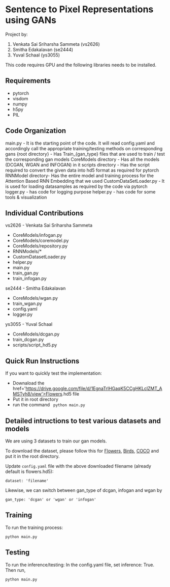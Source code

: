 # Sentence to Pixel Representations using GANs

Project by:
1. Venkata Sai Sriharsha Sammeta (vs2626)
2. Smitha Edakalavan (se2444)
3. Yuval Schaal (ys3055)

This code requires GPU and the following libraries needs to be installed. 

## Requirements
- pytorch 
- visdom
- numpy
- h5py
- PIL

## Code Organization
main.py - It is the starting point of the code. It will read config.yaml and accordingly call the appropriate training/testing methods on corresponding gans
{root directory} - Has Train_{gan_type} files that are used to train / test the corresponding gan models
CoreModels directory - Has all the models (DCGAN, WGAN and INFOGAN) in it
scripts directory - Has the script required to convert the given data into hd5 format as required for pytorch
RNNModel directory- Has the entire model and training process for the Attention Based RNN Embedding that we used 
CustomDataSetLoader.py - It is used for loading datasamples as required by the code via pytorch
logger.py - has code for logging purpose
helper.py - has code for some tools & visualization


## Individual Contributions

vs2626 - Venkata Sai Sriharsha Sammeta
- CoreModels/infogan.py
- CoreModels/coremodel.py
- CoreModels/repository.py
- RNNModels/*
- CustomDatasetLoader.py
- helper.py
- main.py
- train_gan.py
- train_infogan.py

se2444 - Smitha Edakalavan
- CoreModels/wgan.py
- train_wgan.py
- config.yaml
- logger.py

ys3055 - Yuval Schaal
- CoreModels/dcgan.py
- train_dcgan.py
- scripts/script_hd5.py



## Quick Run Instructions
If you want to quickly test the implementation:
- Downaload the href='https://drive.google.com/file/d/1EgnaTrlHGaqK5CCgHKLclZMT_AMSTyh8/view'>Flowers</a>.hd5 file
- Put it in root directory
- run the command ``` python main.py```

## Detailed intructions to test various datasets and models
We are using 3 datasets to train our gan models. 

To download the dataset, please follow this for <a href='https://drive.google.com/file/d/1EgnaTrlHGaqK5CCgHKLclZMT_AMSTyh8/view'>Flowers</a>, <a href='https://drive.google.com/file/d/1mNhn6MYpBb-JwE86GC1kk0VJsYj-Pn5j/view'>Birds</a>, <a href='https://drive.google.com/file/d/0B0ywwgffWnLLLUc2WHYzM0Q2eWc/view?usp=sharing'>COCO</a> and put it in the root directory. 

Update `config.yaml` file with the above downloaded filename (already default is flowers.hd5):
``` shell
dataset: 'filename'
```

Likewise, we can switch between gan_type of dcgan, infogan and wgan by 
``` shell
gan_type: 'dcgan' or 'wgan' or 'infogan'
```

## Training 
To run the training process:
``` shell
python main.py
```

## Testing
To run the inference/testing:
In the config.yaml file, set inference: True.
Then run,
``` shell
python main.py
```

